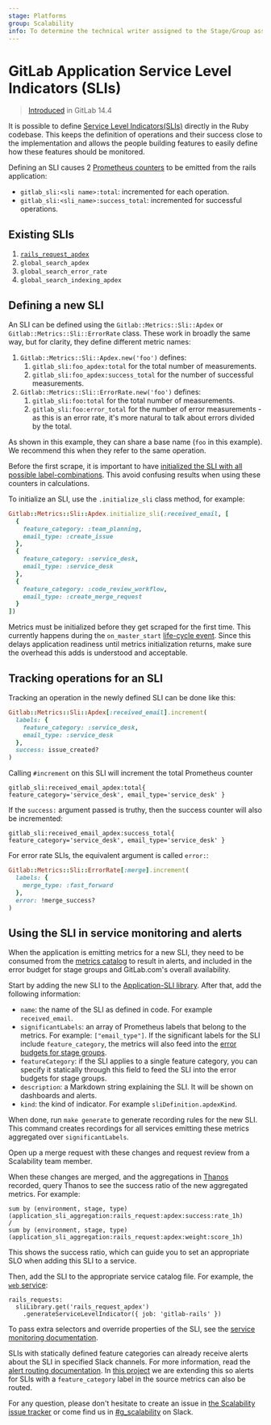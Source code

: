 ```yaml
---
stage: Platforms
group: Scalability
info: To determine the technical writer assigned to the Stage/Group associated with this page, see https://about.gitlab.com/handbook/product/ux/technical-writing/#assignments
---
```


# GitLab Application Service Level Indicators (SLIs)

> [Introduced](https://gitlab.com/groups/gitlab-com/gl-infra/-/epics/525) in GitLab 14.4

It is possible to define [Service Level Indicators(SLIs)](https://en.wikipedia.org/wiki/Service_level_indicator)
directly in the Ruby codebase. This keeps the definition of operations
and their success close to the implementation and allows the people
building features to easily define how these features should be
monitored.

Defining an SLI causes 2
[Prometheus counters](https://prometheus.io/docs/concepts/metric_types/#counter)
to be emitted from the rails application:

- `gitlab_sli:<sli name>:total`: incremented for each operation.
- `gitlab_sli:<sli_name>:success_total`: incremented for successful
  operations.

## Existing SLIs

1. [`rails_request_apdex`](rails_request_apdex.md)
1. `global_search_apdex`
1. `global_search_error_rate`
1. `global_search_indexing_apdex`

## Defining a new SLI

An SLI can be defined using the `Gitlab::Metrics::Sli::Apdex` or
`Gitlab::Metrics::Sli::ErrorRate` class. These work in broadly the same way, but
for clarity, they define different metric names:

1. `Gitlab::Metrics::Sli::Apdex.new('foo')` defines:
    1. `gitlab_sli:foo_apdex:total` for the total number of measurements.
    1. `gitlab_sli:foo_apdex:success_total` for the number of successful
       measurements.
1. `Gitlab::Metrics::Sli::ErrorRate.new('foo')` defines:
    1. `gitlab_sli:foo:total` for the total number of measurements.
    1. `gitlab_sli:foo:error_total` for the number of error
       measurements - as this is an error rate, it's more natural to talk about
       errors divided by the total.

As shown in this example, they can share a base name (`foo` in this example). We
recommend this when they refer to the same operation.

Before the first scrape, it is important to have
[initialized the SLI with all possible label-combinations](https://prometheus.io/docs/practices/instrumentation/#avoid-missing-metrics).
This avoid confusing results when using these counters in calculations.

To initialize an SLI, use the `.initialize_sli` class method, for
example:

```ruby
Gitlab::Metrics::Sli::Apdex.initialize_sli(:received_email, [
  {
    feature_category: :team_planning,
    email_type: :create_issue
  },
  {
    feature_category: :service_desk,
    email_type: :service_desk
  },
  {
    feature_category: :code_review_workflow,
    email_type: :create_merge_request
  }
])
```

Metrics must be initialized before they get scraped for the first time.
This currently happens during the `on_master_start` [life-cycle event](https://gitlab.com/gitlab-org/gitlab/blob/master/lib/gitlab/cluster/lifecycle_events.rb).
Since this delays application readiness until metrics initialization returns, make sure the overhead
this adds is understood and acceptable.

## Tracking operations for an SLI

Tracking an operation in the newly defined SLI can be done like this:

```ruby
Gitlab::Metrics::Sli::Apdex[:received_email].increment(
  labels: {
    feature_category: :service_desk,
    email_type: :service_desk
  },
  success: issue_created?
)
```

Calling `#increment` on this SLI will increment the total Prometheus counter

```prometheus
gitlab_sli:received_email_apdex:total{ feature_category='service_desk', email_type='service_desk' }
```

If the `success:` argument passed is truthy, then the success counter will also
be incremented:

```prometheus
gitlab_sli:received_email_apdex:success_total{ feature_category='service_desk', email_type='service_desk' }
```

For error rate SLIs, the equivalent argument is called `error:`:

```ruby
Gitlab::Metrics::Sli::ErrorRate[:merge].increment(
  labels: {
    merge_type: :fast_forward
  },
  error: !merge_success?
)
```

## Using the SLI in service monitoring and alerts

When the application is emitting metrics for a new SLI, they need
to be consumed from the [metrics catalog](https://gitlab.com/gitlab-com/runbooks/-/tree/master/metrics-catalog)
to result in alerts, and included in the error budget for stage
groups and GitLab.com's overall availability.

Start by adding the new SLI to the
[Application-SLI library](https://gitlab.com/gitlab-com/runbooks/-/blob/d109886dfd5170793eeb8de3d69aafd4a9da78f6/metrics-catalog/gitlab-slis/library.libsonnet#L4).
After that, add the following information:

- `name`: the name of the SLI as defined in code. For example
  `received_email`.
- `significantLabels`: an array of Prometheus labels that belong to the
  metrics. For example: `["email_type"]`. If the significant labels
  for the SLI include `feature_category`, the metrics will also
  feed into the
  [error budgets for stage groups](../stage_group_observability/index.md#error-budget).
- `featureCategory`: if the SLI applies to a single feature category,
  you can specify it statically through this field to feed the SLI
  into the error budgets for stage groups.
- `description`: a Markdown string explaining the SLI. It will
  be shown on dashboards and alerts.
- `kind`: the kind of indicator. For example `sliDefinition.apdexKind`.

When done, run `make generate` to generate recording rules for
the new SLI. This command creates recordings for all services
emitting these metrics aggregated over `significantLabels`.

Open up a merge request with these changes and request review from a Scalability
team member.

When these changes are merged, and the aggregations in
[Thanos](https://thanos.gitlab.net) recorded, query Thanos to see
the success ratio of the new aggregated metrics. For example:

```prometheus
sum by (environment, stage, type)(application_sli_aggregation:rails_request:apdex:success:rate_1h)
/
sum by (environment, stage, type)(application_sli_aggregation:rails_request:apdex:weight:score_1h)
```

This shows the success ratio, which can guide you to set an
appropriate SLO when adding this SLI to a service.

Then, add the SLI to the appropriate service
catalog file. For example, the [`web` service](https://gitlab.com/gitlab-com/runbooks/-/blob/2b7be37a006c236bd684a4e6a1fbf4c66158292a/metrics-catalog/services/web.jsonnet#L198):

```jsonnet
rails_requests:
  sliLibrary.get('rails_request_apdex')
    .generateServiceLevelIndicator({ job: 'gitlab-rails' })
```

To pass extra selectors and override properties of the SLI, see the
[service monitoring documentation](https://gitlab.com/gitlab-com/runbooks/blob/master/metrics-catalog/README.md).

SLIs with statically defined feature categories can already receive
alerts about the SLI in specified Slack channels. For more information, read the
[alert routing documentation](https://gitlab.com/gitlab-com/runbooks/-/blob/master/docs/uncategorized/alert-routing.md).
In [this project](https://gitlab.com/groups/gitlab-com/gl-infra/-/epics/614)
we are extending this so alerts for SLIs with a `feature_category`
label in the source metrics can also be routed.

For any question, please don't hesitate to create an issue in
[the Scalability issue tracker](https://gitlab.com/gitlab-com/gl-infra/scalability/-/issues)
or come find us in
[#g_scalability](https://gitlab.slack.com/archives/CMMF8TKR9) on Slack.
